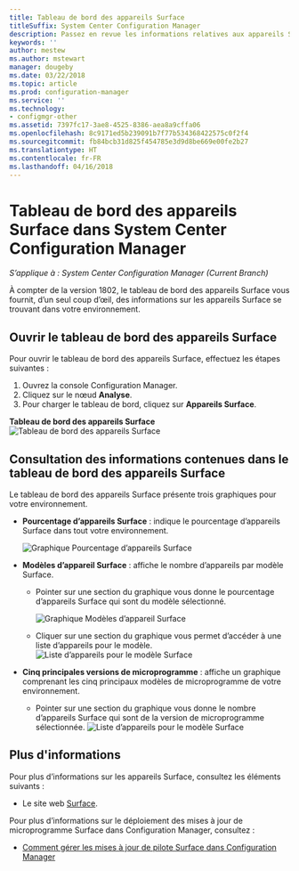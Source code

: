 ```yaml
---
title: Tableau de bord des appareils Surface
titleSuffix: System Center Configuration Manager
description: Passez en revue les informations relatives aux appareils Surface à l’aide du tableau de bord.
keywords: ''
author: mestew
ms.author: mstewart
manager: dougeby
ms.date: 03/22/2018
ms.topic: article
ms.prod: configuration-manager
ms.service: ''
ms.technology:
- configmgr-other
ms.assetid: 7397fc17-3ae8-4525-8386-aea8a9cffa06
ms.openlocfilehash: 8c9171ed5b239091b7f77b534368422575c0f2f4
ms.sourcegitcommit: fb84bcb31d825f454785e3d9d8be669e00fe2b27
ms.translationtype: HT
ms.contentlocale: fr-FR
ms.lasthandoff: 04/16/2018
---
```

# <a name="surface-device-dashboard-in-system-center-configuration-manager"></a>Tableau de bord des appareils Surface dans System Center Configuration Manager

*S’applique à : System Center Configuration Manager (Current Branch)*

À compter de la version 1802, le tableau de bord des appareils Surface vous fournit, d’un seul coup d’œil, des informations sur les appareils Surface se trouvant dans votre environnement. <!--1355788-->

## <a name="open-the-surface-device-dashboard"></a>Ouvrir le tableau de bord des appareils Surface

Pour ouvrir le tableau de bord des appareils Surface, effectuez les étapes suivantes : 

1. Ouvrez la console Configuration Manager. 
2. Cliquez sur le nœud **Analyse**. 
3. Pour charger le tableau de bord, cliquez sur **Appareils Surface**.

**Tableau de bord des appareils Surface**
![Tableau de bord des appareils Surface](media\Surface-device-dashboard.PNG)



## <a name="reviewing-information-in-the-surface-device-dashboard"></a>Consultation des informations contenues dans le tableau de bord des appareils Surface

Le tableau de bord des appareils Surface présente trois graphiques pour votre environnement. 

- **Pourcentage d’appareils Surface** : indique le pourcentage d’appareils Surface dans tout votre environnement.

    ![Graphique Pourcentage d’appareils Surface](media\Percent-Surface-Devices.PNG)
- **Modèles d’appareil Surface** : affiche le nombre d’appareils par modèle Surface. 
    - Pointer sur une section du graphique vous donne le pourcentage d’appareils Surface qui sont du modèle sélectionné. 

         ![Graphique Modèles d’appareil Surface](media\Surface-Models-Hover.PNG)
    - Cliquer sur une section du graphique vous permet d’accéder à une liste d’appareils pour le modèle. 
        ![Liste d’appareils pour le modèle Surface](media\Surface-Model-Device-List.PNG)

- **Cinq principales versions de microprogramme** : affiche un graphique comprenant les cinq principaux modèles de microprogramme de votre environnement. 
    - Pointer sur une section du graphique vous donne le nombre d’appareils Surface qui sont de la version de microprogramme sélectionnée. 
       ![Liste d’appareils pour le modèle Surface](media\Surface-Firmware-Hover.PNG)


## <a name="more-information"></a>Plus d'informations

Pour plus d’informations sur les appareils Surface, consultez les éléments suivants :
 - Le site web [Surface]( https://go.microsoft.com/fwlink/?linkid=861998).
    
Pour plus d’informations sur le déploiement des mises à jour de microprogramme Surface dans Configuration Manager, consultez :
 - [Comment gérer les mises à jour de pilote Surface dans Configuration Manager]( https://support.microsoft.com/help/4098906)




